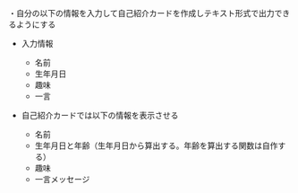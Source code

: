 ・自分の以下の情報を入力して自己紹介カードを作成しテキスト形式で出力できるようにする

- 入力情報
    - 名前
    - 生年月日
    - 趣味
    - 一言

- 自己紹介カードでは以下の情報を表示させる
    - 名前
    - 生年月日と年齢（生年月日から算出する。年齢を算出する関数は自作する）
    - 趣味
    - 一言メッセージ

